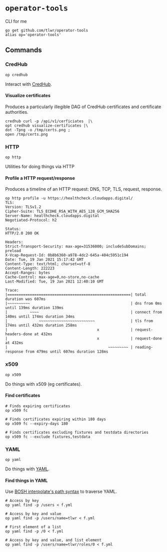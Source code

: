 # `operator-tools`

CLI for me

```
go get github.com/tlwr/operator-tools
alias op='operator-tools'
```

## Commands

### CredHub

```
op credhub
```

Interact with
[CredHub](https://docs.cloudfoundry.org/credhub/).

#### Visualize certificates

Produces a particularly illegible DAG of CredHub certificates and certificate
authorities.

```
credhub curl -p /api/v1/cerficiates  |\
opt credhub visualize-certificates |\
dot -Tpng -o /tmp/certs.png ;
open /tmp/certs.png
```

### HTTP

```
op http
```

Utilities for doing things via HTTP

#### Profile a HTTP request/response

Produces a timeline of an HTTP request: DNS, TCP, TLS, request, response.

```
op http profile -u https://healthcheck.cloudapps.digital/
TLS:
Version: TLSv1.2
Cipher-Suite: TLS_ECDHE_RSA_WITH_AES_128_GCM_SHA256
Server-Name: healthcheck.cloudapps.digital
Negotiated-Protocol: h2

Status:
HTTP/2.0 200 OK

Headers:
Strict-Transport-Security: max-age=31536000; includeSubDomains; preload
X-Vcap-Request-Id: 0b8b6360-a978-4dc2-645a-404c5951c194
Date: Tue, 19 Jan 2021 15:17:42 GMT
Content-Type: text/html; charset=utf-8
Content-Length: 222223
Accept-Ranges: bytes
Cache-Control: max-age=0,no-store,no-cache
Last-Modified: Tue, 19 Jan 2021 12:40:10 GMT

Trace:
|=======================================================| total duration was 607ms
|~~~~~~~~~~                                             | dns from 0ms until 139ms duration 139ms
|          ~~~~                                         | connect from 140ms until 174ms duration 34ms
|              ~~~~~~~~~~~~~~~~~~~~~~~~~                | tls from 174ms until 432ms duration 258ms
|                                        x              | request-headers-done at 432ms
|                                        x              | request-done at 432ms
|                                             ~~~~~~~~~ | reading-response from 479ms until 607ms duration 128ms
```

### x509

```
op x509
```

Do things with x509 (eg certificates).

#### Find certificates

```
# Finds expiring certificates
op x509 fc

# Finds certificates expiring within 180 days
op x509 fc --expiry-days 180

# Finds certificates excluding fixtures and testdata directories
op x509 fc --exclude fixtures,testdata
```



### YAML

```
op yaml
```

Do things with [YAML](https://yaml.org/).

#### Find things in YAML

Use [BOSH interpolate's path syntax](https://bosh.io/docs/cli-int/) to traverse
YAML.

```
# Access by key
op yaml find -p /users < f.yml

# Access by key and value
op yaml find -p /users/name=tlwr < f.yml

# First element of a list
op yaml find -p /0 < f.yml

# Access by key and value, and list element
op yaml find -p /users/name=tlwr/roles/0 < f.yml
```
